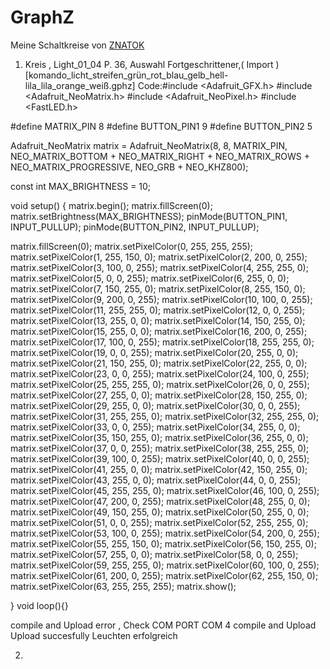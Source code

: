 # GraphZ

Meine Schaltkreise von [ZNATOK](https://znatok.ru/link/?start-graphz)

1. Kreis , Light_01_04 P. 36, Auswahl Fortgeschrittener,( Import )[komando_licht_streifen_grün_rot_blau_gelb_hell-lila_lila_orange_weiß.gphz]
 Code:#include <Adafruit_GFX.h>
#include <Adafruit_NeoMatrix.h>
#include <Adafruit_NeoPixel.h>
#include <FastLED.h>


#define MATRIX_PIN 8
#define BUTTON_PIN1 9
#define BUTTON_PIN2 5


Adafruit_NeoMatrix matrix = Adafruit_NeoMatrix(8, 8, MATRIX_PIN,
                            NEO_MATRIX_BOTTOM + NEO_MATRIX_RIGHT +
                            NEO_MATRIX_ROWS + NEO_MATRIX_PROGRESSIVE,
                            NEO_GRB + NEO_KHZ800);

const int MAX_BRIGHTNESS = 10;


void setup()
{
  matrix.begin();
  matrix.fillScreen(0);
  matrix.setBrightness(MAX_BRIGHTNESS);
  pinMode(BUTTON_PIN1, INPUT_PULLUP);
  pinMode(BUTTON_PIN2, INPUT_PULLUP);
  
  matrix.fillScreen(0);
  matrix.setPixelColor(0, 255, 255, 255);
  matrix.setPixelColor(1, 255, 150, 0);
  matrix.setPixelColor(2, 200, 0, 255);
  matrix.setPixelColor(3, 100, 0, 255);
  matrix.setPixelColor(4, 255, 255, 0);
  matrix.setPixelColor(5, 0, 0, 255);
  matrix.setPixelColor(6, 255, 0, 0);
  matrix.setPixelColor(7, 150, 255, 0);
  matrix.setPixelColor(8, 255, 150, 0);
  matrix.setPixelColor(9, 200, 0, 255);
  matrix.setPixelColor(10, 100, 0, 255);
  matrix.setPixelColor(11, 255, 255, 0);
  matrix.setPixelColor(12, 0, 0, 255);
  matrix.setPixelColor(13, 255, 0, 0);
  matrix.setPixelColor(14, 150, 255, 0);
  matrix.setPixelColor(15, 255, 0, 0);
  matrix.setPixelColor(16, 200, 0, 255);
  matrix.setPixelColor(17, 100, 0, 255);
  matrix.setPixelColor(18, 255, 255, 0);
  matrix.setPixelColor(19, 0, 0, 255);
  matrix.setPixelColor(20, 255, 0, 0);
  matrix.setPixelColor(21, 150, 255, 0);
  matrix.setPixelColor(22, 255, 0, 0);
  matrix.setPixelColor(23, 0, 0, 255);
  matrix.setPixelColor(24, 100, 0, 255);
  matrix.setPixelColor(25, 255, 255, 0);
  matrix.setPixelColor(26, 0, 0, 255);
  matrix.setPixelColor(27, 255, 0, 0);
  matrix.setPixelColor(28, 150, 255, 0);
  matrix.setPixelColor(29, 255, 0, 0);
  matrix.setPixelColor(30, 0, 0, 255);
  matrix.setPixelColor(31, 255, 255, 0);
  matrix.setPixelColor(32, 255, 255, 0);
  matrix.setPixelColor(33, 0, 0, 255);
  matrix.setPixelColor(34, 255, 0, 0);
  matrix.setPixelColor(35, 150, 255, 0);
  matrix.setPixelColor(36, 255, 0, 0);
  matrix.setPixelColor(37, 0, 0, 255);
  matrix.setPixelColor(38, 255, 255, 0);
  matrix.setPixelColor(39, 100, 0, 255);
  matrix.setPixelColor(40, 0, 0, 255);
  matrix.setPixelColor(41, 255, 0, 0);
  matrix.setPixelColor(42, 150, 255, 0);
  matrix.setPixelColor(43, 255, 0, 0);
  matrix.setPixelColor(44, 0, 0, 255);
  matrix.setPixelColor(45, 255, 255, 0);
  matrix.setPixelColor(46, 100, 0, 255);
  matrix.setPixelColor(47, 200, 0, 255);
  matrix.setPixelColor(48, 255, 0, 0);
  matrix.setPixelColor(49, 150, 255, 0);
  matrix.setPixelColor(50, 255, 0, 0);
  matrix.setPixelColor(51, 0, 0, 255);
  matrix.setPixelColor(52, 255, 255, 0);
  matrix.setPixelColor(53, 100, 0, 255);
  matrix.setPixelColor(54, 200, 0, 255);
  matrix.setPixelColor(55, 255, 150, 0);
  matrix.setPixelColor(56, 150, 255, 0);
  matrix.setPixelColor(57, 255, 0, 0);
  matrix.setPixelColor(58, 0, 0, 255);
  matrix.setPixelColor(59, 255, 255, 0);
  matrix.setPixelColor(60, 100, 0, 255);
  matrix.setPixelColor(61, 200, 0, 255);
  matrix.setPixelColor(62, 255, 150, 0);
  matrix.setPixelColor(63, 255, 255, 255);
  matrix.show();


}
void loop(){}

compile and Upload
error , Check COM PORT
COM 4 
compile and Upload
Upload succesfully
Leuchten erfolgreich

2.
